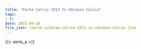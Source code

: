 ```yaml
---
title: "Parma Calcio 1913 Vs Udinese Calcio"
tags:
- 81
date: 2025-04-26
file_json: /serie_a/parma-calcio-1913-vs-udinese-calcio.json
---
```


{{< serie_a >}}
